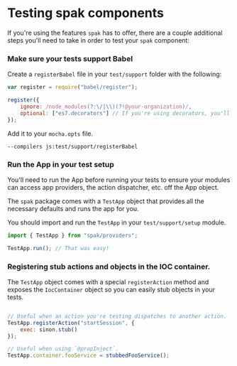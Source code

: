 # Testing spak components

If you're using the features `spak` has to offer, there are a couple additional steps you'll need to take in order to test your `spak` component:

### Make sure your tests support Babel

Create a `registerBabel` file in your `test/support` folder with the following:

```js
var register = require("babel/register");

register({
    ignore: /node_modules(?:\/|\\)(?!@your-organization)/,
    optional: ["es7.decorators"] // If you're using decorators, you'll need this too.
});
```
Add it to your `mocha.opts` file.

```
--compilers js:test/support/registerBabel
```

### Run the App in your test setup

You'll need to run the App before running your tests to ensure your modules can access app providers, the action dispatcher, etc. off the App object.

The `spak` package comes with a `TestApp` object that provides all the necessary defaults and runs the app for you.

You should import and run the `TestApp` in your `test/support/setup` module.

```js
import { TestApp } from "spak/providers";

TestApp.run(); // That was easy!
```

### Registering stub actions and objects in the IOC container.

The `TestApp` object comes with a special `registerAction` method and exposes the `IocContainer` object so you can easily stub objects in your tests.

```javascript

// Useful when an action you're testing dispatches to another action.
TestApp.registerAction("startSession", {
    exec: sinon.stub()
});

// Useful when using `@propInject`.
TestApp.container.fooService = stubbedFooService();
```
